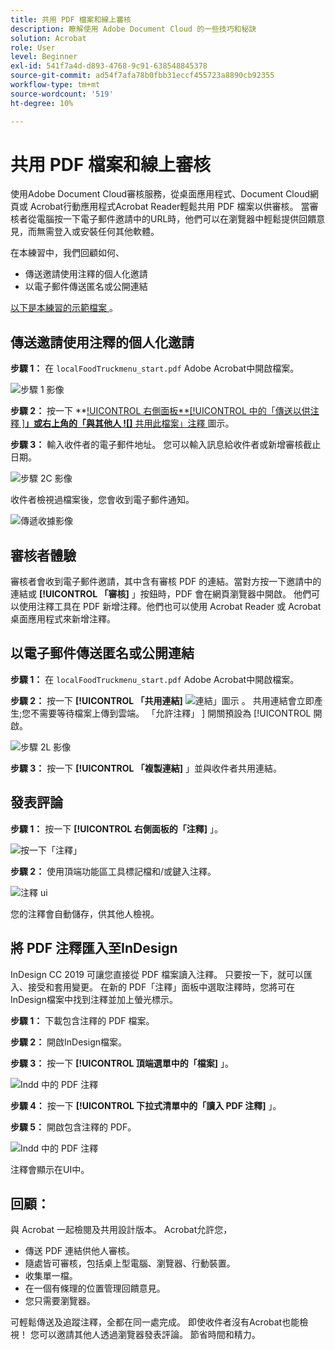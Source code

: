 ```yaml
---
title: 共用 PDF 檔案和線上審核
description: 瞭解使用 Adobe Document Cloud 的一些技巧和秘訣
solution: Acrobat
role: User
level: Beginner
exl-id: 541f7a4d-d893-4768-9c91-638548845378
source-git-commit: ad54f7afa78b0fbb31eccf455723a8890cb92355
workflow-type: tm+mt
source-wordcount: '519'
ht-degree: 10%

---
```


# 共用 PDF 檔案和線上審核

使用Adobe Document Cloud審核服務，從桌面應用程式、Document Cloud網頁或 Acrobat行動應用程式Acrobat Reader輕鬆共用 PDF 檔案以供審核。 當審核者從電腦按一下電子郵件邀請中的URL時，他們可以在瀏覽器中輕鬆提供回饋意見，而無需登入或安裝任何其他軟體。

在本練習中，我們回顧如何、

* 傳送邀請使用注釋的個人化邀請
* 以電子郵件傳送匿名或公開連結

[以下是本練習的示範檔案 ](assets/01_Review.zip) 。

## 傳送邀請使用注釋的個人化邀請

**步驟 1：** 在 `localFoodTruckmenu_start.pdf` Adobe Acrobat中開啟檔案。

![步驟 1 影像](assets/Step1.png)

**步驟 2：** 按一下 **[!UICONTROL 右側面板**[!UICONTROL  中的「傳送以供注釋 ]**」或右上角的「與其他人 ![]** 共用此檔案」注釋 ](assets/sendforcommentsicon.png) 圖示。

**步驟 3：** 輸入收件者的電子郵件地址。 您可以輸入訊息給收件者或新增審核截止日期。

![步驟 2C 影像](assets/Step2C.png)

收件者檢視過檔案後，您會收到電子郵件通知。

![傳遞收據影像](assets/deliveryReceipt_Track.png)

## 審核者體驗

審核者會收到電子郵件邀請，其中含有審核 PDF 的連結。當對方按一下邀請中的連結或 **[!UICONTROL 「審核]** 」按鈕時，PDF 會在網頁瀏覽器中開啟。 他們可以使用注釋工具在 PDF 新增注釋。他們也可以使用 Acrobat Reader 或 Acrobat 桌面應用程式來新增注釋。

## 以電子郵件傳送匿名或公開連結

**步驟 1：** 在 `localFoodTruckmenu_start.pdf` Adobe Acrobat中開啟檔案。

**步驟 2：** 按一下 **[!UICONTROL 「共用連結]** ![ 連結」圖示 ](assets/sendlinkicon.png) 。 共用連結會立即產生;您不需要等待檔案上傳到雲端。 「允許注釋」 ] 開關預設為 [!UICONTROL  開啟。

![步驟 2L 影像](assets/Step2L.png)

**步驟 3：** 按一下 **[!UICONTROL 「複製連結]** 」並與收件者共用連結。

## 發表評論

**步驟 1：** 按一下 **[!UICONTROL 右側面板的「注釋]** 」。

![按一下「注釋」](assets/Cselect.jpg)

**步驟 2：** 使用頂端功能區工具標記檔和/或鍵入注釋。

![注釋 ui](assets/commentsui.png)

您的注釋會自動儲存，供其他人檢視。

## 將 PDF 注釋匯入至InDesign

InDesign CC 2019 可讓您直接從 PDF 檔案讀入注釋。 只要按一下，就可以匯入、接受和套用變更。 在新的 PDF「注釋」面板中選取注釋時，您將可在InDesign檔案中找到注釋並加上螢光標示。

**步驟 1：** 下載包含注釋的 PDF 檔案。

**步驟 2：** 開啟InDesign檔案。

**步驟 3：** 按一下 **[!UICONTROL 頂端選單中的「檔案]** 」。

![Indd 中的 PDF 注釋](assets/inddpdf.png)

**步驟 4：** 按一下 **[!UICONTROL 下拉式清單中的「讀入 PDF 注釋]** 」。

**步驟 5：** 開啟包含注釋的 PDF。

![Indd 中的 PDF 注釋](assets/inddpdfshown.png)

注釋會顯示在UI中。

## 回顧：

與 Acrobat 一起檢閱及共用設計版本。 Acrobat允許您，

* 傳送 PDF 連結供他人審核。
* 隨處皆可審核，包括桌上型電腦、瀏覽器、行動裝置。
* 收集單一檔。
* 在一個有條理的位置管理回饋意見。
* 您只需要瀏覽器。

可輕鬆傳送及追蹤注釋，全都在同一處完成。 即使收件者沒有Acrobat也能檢視！ 您可以邀請其他人透過瀏覽器發表評論。 節省時間和精力。
